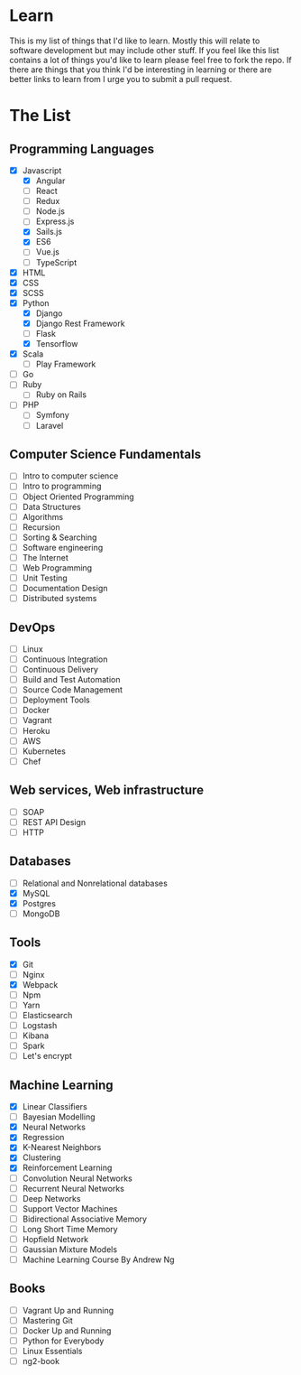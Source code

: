 # Learn
This is my list of things that I'd like to learn. Mostly this will relate to software development but may include other stuff. If you feel like this list contains a lot of things you'd like to learn please feel free to fork the repo. If there are things that you think I'd be interesting in learning or there are better links to learn from I urge you to submit a pull request.

# The List

## Programming Languages

- [x] Javascript
  - [x] Angular
  - [ ] React
  - [ ] Redux
  - [ ] Node.js
  - [ ] Express.js
  - [x] Sails.js
  - [x] ES6
  - [ ] Vue.js
  - [ ] TypeScript
- [x] HTML
- [x] CSS
- [x] SCSS
- [x] Python
  - [x] Django
  - [x] Django Rest Framework
  - [ ] Flask
  - [x] Tensorflow
- [x] Scala
  - [ ] Play Framework
- [ ] Go
- [ ] Ruby
  - [ ] Ruby on Rails
- [ ] PHP
  - [ ] Symfony
  - [ ] Laravel

## Computer Science Fundamentals

- [ ] Intro to computer science
- [ ] Intro to programming
- [ ] Object Oriented Programming
- [ ] Data Structures
- [ ] Algorithms
- [ ] Recursion
- [ ] Sorting & Searching
- [ ] Software engineering
- [ ] The Internet
- [ ] Web Programming
- [ ] Unit Testing
- [ ] Documentation Design
- [ ] Distributed systems

## DevOps

- [ ] Linux
- [ ] Continuous Integration
- [ ] Continuous Delivery
- [ ] Build and Test Automation
- [ ] Source Code Management
- [ ] Deployment Tools
- [ ] Docker
- [ ] Vagrant
- [ ] Heroku
- [ ] AWS
- [ ] Kubernetes
- [ ] Chef

## Web services, Web infrastructure

- [ ] SOAP
- [ ] REST API Design
- [ ] HTTP

## Databases

- [ ] Relational and Nonrelational databases
- [x] MySQL 
- [x] Postgres
- [ ] MongoDB

## Tools

- [x] Git
- [ ] Nginx
- [x] Webpack
- [ ] Npm
- [ ] Yarn
- [ ] Elasticsearch
- [ ] Logstash
- [ ] Kibana
- [ ] Spark
- [ ] Let's encrypt

## Machine Learning

- [x] Linear Classifiers
- [ ] Bayesian Modelling
- [x] Neural Networks
- [x] Regression
- [x] K-Nearest Neighbors
- [x] Clustering
- [x] Reinforcement Learning
- [ ] Convolution Neural Networks
- [ ] Recurrent Neural Networks
- [ ] Deep Networks
- [ ] Support Vector Machines
- [ ] Bidirectional Associative Memory
- [ ] Long Short Time Memory
- [ ] Hopfield Network
- [ ] Gaussian Mixture Models
- [ ] Machine Learning Course By Andrew Ng

## Books

- [ ] Vagrant Up and Running
- [ ] Mastering Git
- [ ] Docker Up and Running
- [ ] Python for Everybody
- [ ] Linux Essentials
- [ ] ng2-book